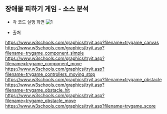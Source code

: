 장애물 피하기 게임 - 소스 분석
---
- 각 코드 실행 화면
![1](https://github.com/min-young417/GameP/assets/122364547/1e90de39-0d6b-4e81-b86e-4d9326abc5b2)


- 출처

https://www.w3schools.com/graphics/tryit.asp?filename=trygame_canvas
https://www.w3schools.com/graphics/tryit.asp?filename=trygame_component_simple
https://www.w3schools.com/graphics/tryit.asp?filename=trygame_component_move
https://www.w3schools.com/graphics/tryit.asp?filename=trygame_controllers_moving_stop
https://www.w3schools.com/graphics/tryit.asp?filename=trygame_obstacle
https://www.w3schools.com/graphics/tryit.asp?filename=trygame_obstacle_hit
https://www.w3schools.com/graphics/tryit.asp?filename=trygame_obstacle_move
https://www.w3schools.com/graphics/tryit.asp?filename=trygame_score
